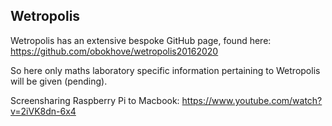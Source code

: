 ## Wetropolis

Wetropolis has an extensive bespoke GitHub page, found here: https://github.com/obokhove/wetropolis20162020

So here only maths laboratory specific information pertaining to Wetropolis will be given (pending).

Screensharing Raspberry Pi to Macbook: https://www.youtube.com/watch?v=2iVK8dn-6x4
